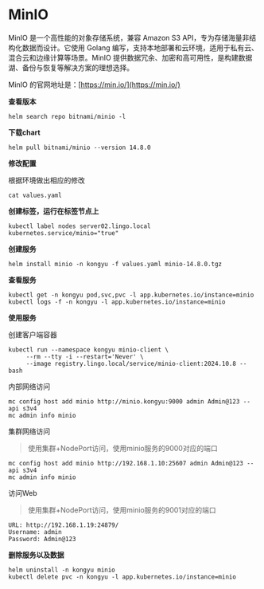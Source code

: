 # MinIO

MinIO 是一个高性能的对象存储系统，兼容 Amazon S3 API，专为存储海量非结构化数据而设计。它使用 Golang 编写，支持本地部署和云环境，适用于私有云、混合云和边缘计算等场景。MinIO 提供数据冗余、加密和高可用性，是构建数据湖、备份与恢复等解决方案的理想选择。

MinIO 的官网地址是：[https://min.io/](https://min.io/)

**查看版本**

```
helm search repo bitnami/minio -l
```

**下载chart**

```
helm pull bitnami/minio --version 14.8.0
```

**修改配置**

根据环境做出相应的修改

```
cat values.yaml
```

**创建标签，运行在标签节点上**

```
kubectl label nodes server02.lingo.local kubernetes.service/minio="true"
```

**创建服务**

```
helm install minio -n kongyu -f values.yaml minio-14.8.0.tgz
```

**查看服务**

```
kubectl get -n kongyu pod,svc,pvc -l app.kubernetes.io/instance=minio
kubectl logs -f -n kongyu -l app.kubernetes.io/instance=minio
```

**使用服务**

创建客户端容器

```
kubectl run --namespace kongyu minio-client \
     --rm --tty -i --restart='Never' \
     --image registry.lingo.local/service/minio-client:2024.10.8 -- bash
```

内部网络访问

```
mc config host add minio http://minio.kongyu:9000 admin Admin@123 --api s3v4
mc admin info minio
```

集群网络访问

> 使用集群+NodePort访问，使用minio服务的9000对应的端口

```
mc config host add minio http://192.168.1.10:25607 admin Admin@123 --api s3v4
mc admin info minio
```

访问Web

> 使用集群+NodePort访问，使用minio服务的9001对应的端口

```
URL: http://192.168.1.19:24879/
Username: admin
Password: Admin@123
```

**删除服务以及数据**

```
helm uninstall -n kongyu minio
kubectl delete pvc -n kongyu -l app.kubernetes.io/instance=minio
```



